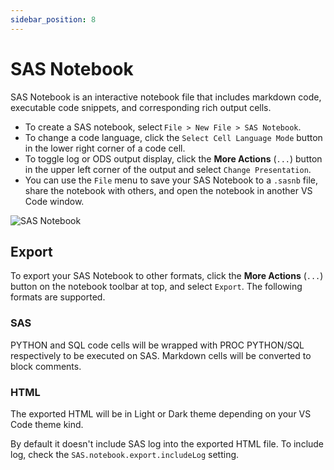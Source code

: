 ```yaml
---
sidebar_position: 8
---
```


# SAS Notebook

SAS Notebook is an interactive notebook file that includes markdown code, executable code snippets, and corresponding rich output cells.

- To create a SAS notebook, select `File > New File > SAS Notebook`.
- To change a code language, click the `Select Cell Language Mode` button in the lower right corner of a code cell.
- To toggle log or ODS output display, click the **More Actions** (`...`) button in the upper left corner of the output and select `Change Presentation`.
- You can use the `File` menu to save your SAS Notebook to a `.sasnb` file, share the notebook with others, and open the notebook in another VS Code window.

![SAS Notebook](/images/sasNotebook.png)

## Export

To export your SAS Notebook to other formats, click the **More Actions** (`...`) button on the notebook toolbar at top, and select `Export`. The following formats are supported.

### SAS

PYTHON and SQL code cells will be wrapped with PROC PYTHON/SQL respectively to be executed on SAS. Markdown cells will be converted to block comments.

### HTML

The exported HTML will be in Light or Dark theme depending on your VS Code theme kind.

By default it doesn't include SAS log into the exported HTML file. To include log, check the `SAS.notebook.export.includeLog` setting.
